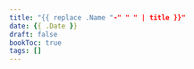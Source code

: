 ```yaml
---
title: "{{ replace .Name "-" " " | title }}"
date: {{ .Date }}
draft: false
bookToc: true
tags: []
---
```



